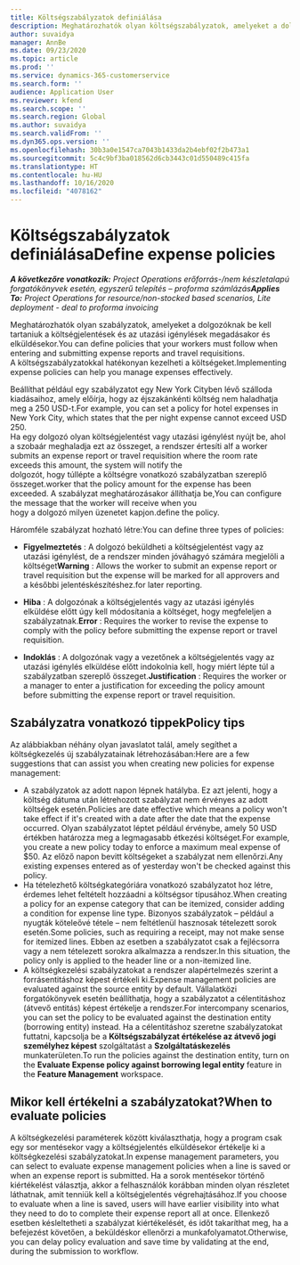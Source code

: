 ```yaml
---
title: Költségszabályzatok definiálása
description: Meghatározhatók olyan költségszabályzatok, amelyeket a dolgozóknak be kell tartaniuk a költségjelentések és az utazási igénylések megadásakor és elküldésekor.
author: suvaidya
manager: AnnBe
ms.date: 09/23/2020
ms.topic: article
ms.prod: ''
ms.service: dynamics-365-customerservice
ms.search.form: ''
audience: Application User
ms.reviewer: kfend
ms.search.scope: ''
ms.search.region: Global
ms.author: suvaidya
ms.search.validFrom: ''
ms.dyn365.ops.version: ''
ms.openlocfilehash: 30b3a0e1547ca7043b1433da2b4ebf02f2b473a1
ms.sourcegitcommit: 5c4c9bf3ba018562d6cb3443c01d550489c415fa
ms.translationtype: HT
ms.contentlocale: hu-HU
ms.lasthandoff: 10/16/2020
ms.locfileid: "4078162"
---
```

# <a name="define-expense-policies"></a><span data-ttu-id="17c2a-103">Költségszabályzatok definiálása</span><span class="sxs-lookup"><span data-stu-id="17c2a-103">Define expense policies</span></span>

<span data-ttu-id="17c2a-104">_**A következőre vonatkozik:** Project Operations erőforrás-/nem készletalapú forgatókönyvek esetén, egyszerű telepítés – proforma számlázás_</span><span class="sxs-lookup"><span data-stu-id="17c2a-104">_**Applies To:** Project Operations for resource/non-stocked based scenarios, Lite deployment - deal to proforma invoicing_</span></span>

<span data-ttu-id="17c2a-105">Meghatározhatók olyan szabályzatok, amelyeket a dolgozóknak be kell tartaniuk a költségjelentések és az utazási igénylések megadásakor és elküldésekor.</span><span class="sxs-lookup"><span data-stu-id="17c2a-105">You can define policies that your workers must follow when entering and submitting expense reports and travel requisitions.</span></span>         
<span data-ttu-id="17c2a-106">A költségszabályzatokkal hatékonyan kezelheti a költségeket.</span><span class="sxs-lookup"><span data-stu-id="17c2a-106">Implementing expense policies can help you manage expenses effectively.</span></span>         

<span data-ttu-id="17c2a-107">Beállíthat például egy szabályzatot egy New York Cityben lévő szálloda kiadásaihoz, amely előírja, hogy az éjszakánkénti költség nem haladhatja meg a 250 USD-t.</span><span class="sxs-lookup"><span data-stu-id="17c2a-107">For example, you can set a policy for hotel expenses in New York City, which states that the per night expense cannot exceed USD 250.</span></span>       
<span data-ttu-id="17c2a-108">Ha egy dolgozó olyan költségjelentést vagy utazási igénylést nyújt be, ahol a szobaár meghaladja ezt az összeget, a rendszer értesíti a</span><span class="sxs-lookup"><span data-stu-id="17c2a-108">If a worker submits an expense report or travel requisition where the room rate exceeds this amount, the system will notify the</span></span>         
<span data-ttu-id="17c2a-109">dolgozót, hogy túllépte a költségre vonatkozó szabályzatban szereplő összeget.</span><span class="sxs-lookup"><span data-stu-id="17c2a-109">worker that the policy amount for the expense has been exceeded.</span></span> <span data-ttu-id="17c2a-110">A szabályzat meghatározásakor állíthatja be,</span><span class="sxs-lookup"><span data-stu-id="17c2a-110">You can configure the message that the worker will receive when you</span></span>        
<span data-ttu-id="17c2a-111">hogy a dolgozó milyen üzenetet kapjon.</span><span class="sxs-lookup"><span data-stu-id="17c2a-111">define the policy.</span></span>      
        
<span data-ttu-id="17c2a-112">Háromféle szabályzat hozható létre:</span><span class="sxs-lookup"><span data-stu-id="17c2a-112">You can define three types of policies:</span></span>         
        
- <span data-ttu-id="17c2a-113">**Figyelmeztetés** : A dolgozó beküldheti a költségjelentést vagy az utazási igénylést, de a rendszer minden jóváhagyó számára megjelöli a költséget</span><span class="sxs-lookup"><span data-stu-id="17c2a-113">**Warning** : Allows the worker to submit an expense report or travel requisition but the expense will be marked for all approvers and</span></span>         
  <span data-ttu-id="17c2a-114">a későbbi jelentéskészítéshez.</span><span class="sxs-lookup"><span data-stu-id="17c2a-114">for later reporting.</span></span>        

- <span data-ttu-id="17c2a-115">**Hiba** : A dolgozónak a költségjelentés vagy az utazási igénylés elküldése előtt úgy kell módosítania a költséget, hogy megfeleljen a szabályzatnak.</span><span class="sxs-lookup"><span data-stu-id="17c2a-115">**Error** : Requires the worker to revise the expense to comply with the policy before submitting the expense report or travel requisition.</span></span>        
 
 - <span data-ttu-id="17c2a-116">**Indoklás** : A dolgozónak vagy a vezetőnek a költségjelentés vagy az utazási igénylés elküldése előtt indokolnia kell, hogy miért lépte túl a szabályzatban szereplő összeget.</span><span class="sxs-lookup"><span data-stu-id="17c2a-116">**Justification** : Requires the worker or a manager to enter a justification for exceeding the policy amount before submitting the expense report or travel requisition.</span></span>        

## <a name="policy-tips"></a><span data-ttu-id="17c2a-117">Szabályzatra vonatkozó tippek</span><span class="sxs-lookup"><span data-stu-id="17c2a-117">Policy tips</span></span>
<span data-ttu-id="17c2a-118">Az alábbiakban néhány olyan javaslatot talál, amely segíthet a költségkezelés új szabályzatainak létrehozásában:</span><span class="sxs-lookup"><span data-stu-id="17c2a-118">Here are a few suggestions that can assist you when creating new policies for expense management:</span></span> 

- <span data-ttu-id="17c2a-119">A szabályzatok az adott napon lépnek hatályba. Ez azt jelenti, hogy a költség dátuma után létrehozott szabályzat nem érvényes az adott költségek esetén.</span><span class="sxs-lookup"><span data-stu-id="17c2a-119">Policies are date effective which means a policy won't take effect if it's created with a date after the date that the expense occurred.</span></span> <span data-ttu-id="17c2a-120">Olyan szabályzatot léptet például érvénybe, amely 50 USD értékben határozza meg a legmagasabb étkezési költséget.</span><span class="sxs-lookup"><span data-stu-id="17c2a-120">For example, you create a new policy today to enforce a maximum meal expense of $50.</span></span> <span data-ttu-id="17c2a-121">Az előző napon bevitt költségeket a szabályzat nem ellenőrzi.</span><span class="sxs-lookup"><span data-stu-id="17c2a-121">Any existing expenses entered as of yesterday won't be checked against this policy.</span></span>
- <span data-ttu-id="17c2a-122">Ha tételezhető költségkategóriára vonatkozó szabályzatot hoz létre, érdemes lehet feltételt hozzáadni a költségsor típusához.</span><span class="sxs-lookup"><span data-stu-id="17c2a-122">When creating a policy for an expense category that can be itemized, consider adding a condition for expense line type.</span></span> <span data-ttu-id="17c2a-123">Bizonyos szabályzatok – például a nyugták köteleővé tétele – nem feltétlenül hasznosak tételezett sorok esetén.</span><span class="sxs-lookup"><span data-stu-id="17c2a-123">Some policies, such as requiring a receipt, may not make sense for itemized lines.</span></span> <span data-ttu-id="17c2a-124">Ebben az esetben a szabályzatot csak a fejlécsorra vagy a nem tételezett sorokra alkalmazza a rendszer.</span><span class="sxs-lookup"><span data-stu-id="17c2a-124">In this situation, the policy only is applied to the header line or a non-itemized line.</span></span> 
- <span data-ttu-id="17c2a-125">A költségkezelési szabályzatokat a rendszer alapértelmezés szerint a forrásentitáshoz képest értékeli ki.</span><span class="sxs-lookup"><span data-stu-id="17c2a-125">Expense management policies are evaluated against the source entity by default.</span></span> <span data-ttu-id="17c2a-126">Vállalatközi forgatókönyvek esetén beállíthatja, hogy a szabályzatot a célentitáshoz (átvevő entitás) képest értékelje a rendszer.</span><span class="sxs-lookup"><span data-stu-id="17c2a-126">For intercompany scenarios, you can set the policy to be evaluated against the destination entity (borrowing entity) instead.</span></span> <span data-ttu-id="17c2a-127">Ha a célentitáshoz szeretne szabályzatokat futtatni, kapcsolja be a **Költségszabályzat értékelése az átvevő jogi személyhez képest** szolgáltatást a **Szolgáltatáskezelés** munkaterületen.</span><span class="sxs-lookup"><span data-stu-id="17c2a-127">To run the policies against the destination entity, turn on the **Evaluate Expense policy against borrowing legal entity** feature in the **Feature Management** workspace.</span></span>

## <a name="when-to-evaluate-policies"></a><span data-ttu-id="17c2a-128">Mikor kell értékelni a szabályzatokat?</span><span class="sxs-lookup"><span data-stu-id="17c2a-128">When to evaluate policies</span></span>

<span data-ttu-id="17c2a-129">A költségkezelési paraméterek között kiválaszthatja, hogy a program csak egy sor mentésekor vagy a költségjelentés elküldésekor értékelje ki a költségkezelési szabályzatokat.</span><span class="sxs-lookup"><span data-stu-id="17c2a-129">In expense management parameters, you can select to evaluate expense management policies when a line is saved or when an expense report is submitted.</span></span> <span data-ttu-id="17c2a-130">Ha a sorok mentésekor történő kiértékelést választja, akkor a felhasználók korábban minden olyan részletet láthatnak, amit tenniük kell a költségjelentés végrehajtásához.</span><span class="sxs-lookup"><span data-stu-id="17c2a-130">If you choose to evaluate when a line is saved, users will have earlier visibility into what they need to do to complete their expense report all at once.</span></span> <span data-ttu-id="17c2a-131">Ellenkező esetben késleltetheti a szabályzat kiértékelését, és időt takaríthat meg, ha a befejezést követően, a beküldéskor ellenőrzi a munkafolyamatot.</span><span class="sxs-lookup"><span data-stu-id="17c2a-131">Otherwise, you can delay policy evaluation and save time by validating at the end, during the submission to workflow.</span></span>
